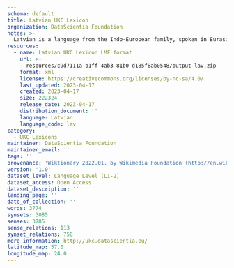 ```yaml
---
schema: default
title: Latvian UKC Lexicon
organization: DataScientia Foundation
notes: >-
  Latvian is a language from the Indo-European family, spoken in Eurasia. The UKC Lexicon of Latvian is represented as a lexico-semantic network. It consists of words, word senses, synsets, as well as sense-level and synset-level relationships.
resources:
  - name: Latvian UKC Lexicon LMF format
    url: >-
      resources/c9d7111a-b1ff-4ab3-81b0-d185f8ab0548/output-lav.zip
    format: xml
    license: https://creativecommons.org/licenses/by-nc-sa/4.0/
    last_updated: 2023-04-17
    created: 2023-04-17
    size: 222324
    release_date: 2023-04-17
    distribution_document: ''
    language: Latvian
    language_code: lav
category:
  - UKC Lexicons
maintainer: DataScientia Foundation
maintainer_email: ''
tags: ''
provenance: 'Wiktionary 2022.01. by Wikimedia Foundation (http://en.wiktionary.org); CogNet 2.1 by Khuyagbaatar Batsuren, National University of Mongolia (http://cognet.ukc.disi.unitn.it); KinDiv: Kinship Diversity 1.0 by Temuulen Khishigsuren (http://ukc.disi.unitn.it/index.php/kinship/); UniMet: Universal Metonymy 1.0 by Temuulen Khishigsuren and Gábor Bella (http://ukc.disi.unitn.it/index.php/metonymy/); MorphyNet 2.0 by Gábor Bella and Khuyagbaatar Batsuren (http://ukc.disi.unitn.it/index.php/morphynet/); Antonymy 1.0 by Gábor Bella (http://ukc.datascientia.eu); NorthEuraLex 0.9 by Johannes Dellert and Gerhard Jäger, Eberhard Karls Universität Tübingen (http://northeuralex.org/); Princeton WordNet 2.1 by Princeton University (https://wordnet.princeton.edu)'
version: '1.0'
dataset_level: Language Level (L1-2)
dataset_access: Open Access
dataset_description: ''
landing_page: ''
date_of_collection: ''
words: 3774
synsets: 3085
senses: 3785
sense_relations: 113
synset_relations: 758
more_information: http://ukc.datascientia.eu/
latitude_map: 57.0
longitude_map: 24.0
---
```

